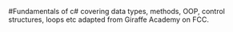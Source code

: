 #Fundamentals of c# covering data types, methods, OOP, control structures, loops etc adapted from Giraffe Academy on FCC.
